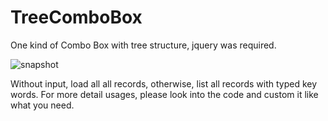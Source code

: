 # TreeComboBox
One kind of Combo Box with tree structure, jquery was required.

![snapshot](https://cloud.githubusercontent.com/assets/9410789/14203486/dadfa314-f830-11e5-99e5-796ac5c8f2d9.jpg)

Without input, load all all records, otherwise, list all records with typed key words. For more detail usages, please look into the code and custom it like what you need.

